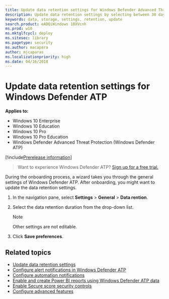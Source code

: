 ```yaml
---
title: Update data retention settings for Windows Defender Advanced Threat Protection
description: Update data retention settings by selecting between 30 days to 180 days.
keywords: data, storage, settings, retention, update
search.product: eADQiWindows 10XVcnh
ms.prod: w10
ms.mktglfcycl: deploy
ms.sitesec: library
ms.pagetype: security
ms.author: macapara
author: mjcaparas
ms.localizationpriority: high
ms.date: 04/16/2018
---
```

# Update data retention settings for Windows Defender ATP 

**Applies to:**

- Windows 10 Enterprise
- Windows 10 Education
- Windows 10 Pro
- Windows 10 Pro Education
- Windows Defender Advanced Threat Protection (Windows Defender ATP)

[!include[Prerelease information](prerelease.md)]

>Want to experience Windows Defender ATP? [Sign up for a free trial.](https://www.microsoft.com/en-us/WindowsForBusiness/windows-atp?ocid=docs-wdatp-gensettings-abovefoldlink)

During the onboarding process, a wizard takes you through the general settings of Windows Defender ATP. After onboarding, you might want to update the data retention settings.

1. In the navigation pane, select **Settings** > **General** > **Data rention**.

2. Select the data retention duration from the drop-down list.

    > [!NOTE]
    > Other settings are not editable.

3. Click **Save preferences**.


## Related topics
- [Update data retention settings](general-settings-windows-defender-advanced-threat-protection.md)
- [Configure alert notifications in Windows Defender ATP](configure-email-notifications-windows-defender-advanced-threat-protection.md)
- [Configure automation notifications](configure-automation-notifications-windows-defender-advanced-threat-protection.md)
- [Enable and create Power BI reports using Windows Defender ATP data](powerbi-reports-windows-defender-advanced-threat-protection.md)
- [Enable Secure score security controls](enable-security-analytics-windows-defender-advanced-threat-protection.md)
- [Configure advanced features](advanced-features-windows-defender-advanced-threat-protection.md)

